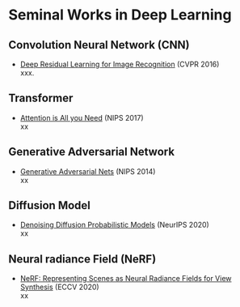 # Seminal Works in Deep Learning

## Convolution Neural Network (CNN)
* [Deep Residual Learning for Image Recognition](https://openaccess.thecvf.com/content_cvpr_2016/html/He_Deep_Residual_Learning_CVPR_2016_paper.html) (CVPR 2016) <br/> xxx.

## Transformer
* [Attention is All you Need](https://proceedings.neurips.cc/paper_files/paper/2017/hash/3f5ee243547dee91fbd053c1c4a845aa-Abstract.html) (NIPS 2017) <br/>xx

## Generative Adversarial Network
* [Generative Adversarial Nets](https://papers.nips.cc/paper_files/paper/2014/hash/5ca3e9b122f61f8f06494c97b1afccf3-Abstract.html) (NIPS 2014) <br/>xx

## Diffusion Model
* [Denoising Diffusion Probabilistic Models](https://proceedings.neurips.cc/paper/2020/hash/4c5bcfec8584af0d967f1ab10179ca4b-Abstract.html) (NeurIPS 2020) <br/>xx

## Neural radiance Field (NeRF)
* [NeRF: Representing Scenes as Neural Radiance Fields for View Synthesis](https://link.springer.com/chapter/10.1007/978-3-030-58452-8_24) (ECCV 2020) <br/>xx
